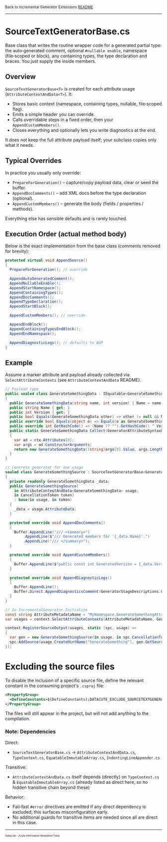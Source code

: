 <small>Back to Incremental Generator Extensions [README](../README.md)</small>

---
# SourceTextGeneratorBase.cs

Base class that writes the routine wrapper code for a generated partial type: the auto‑generated comment, optional `#nullable enable`, namespace (file‑scoped or block), any containing types, the type declaration and braces. You just supply the inside members.

## Overview
`SourceTextGeneratorBase<T>` is created for each attribute usage (`AttributeContextAndData<T>`). It:
* Stores basic context (namespace, containing types, nullable, file‑scoped flag).
* Emits a simple header you can override.
* Calls overridable steps in a fixed order, then your `AppendCustomMembers()`.
* Closes everything and optionally lets you write diagnostics at the end.

It does not keep the full attribute payload itself; your subclass copies only what it needs.

## Typical Overrides
In practice you usually only override:
* `PrepareForGeneration()` – capture/copy payload data, clear or seed the buffer.
* `AppendDocComments()` – add XML docs before the type declaration (optional).
* `AppendCustomMembers()` – generate the body (fields / properties / methods).

Everything else has sensible defaults and is rarely touched.

## Execution Order (actual method body)
Below is the exact implementation from the base class (comments removed for brevity):

```csharp
protected virtual void AppendSource()
{
  PrepareForGeneration(); // override

  AppendAutoGeneratedComment();
  AppendNullableEnable();
  AppendStartNamespace();
  AppendContainingTypes();
  AppendDocComments();
  AppendTypeDeclaration();
  AppendStartBlock();

  AppendCustomMembers(); // override

  AppendEndBlock();
  AppendContainingTypesEndBlock();
  AppendEndNamespace();

  AppendDiagnosticLogs(); // defaults to NOP
}
```

## Example
Assume a marker attribute and payload already collected via `SelectAttributeContexts` (see `AttributeContextAndData` README).

```csharp
// Payload type
public sealed class GenerateSomethingData : IEquatable<GenerateSomethingData>
{
  public GenerateSomethingData(string name, int version) { Name = name; Version = version; }
  public string Name { get; }
  public int Version { get; }
  public bool Equals(GenerateSomethingData other) => other != null && Name == other.Name && Version == other.Version;
  public override bool Equals(object o) => Equals(o as GenerateSomethingData);
  public override int GetHashCode() => (Name ?? "").GetHashCode() ^ Version;
  public static GenerateSomethingData Collect(GeneratorAttributeSyntaxContext ctx)
  {
    var ad = ctx.Attributes[0];
    var args = ad.ConstructorArguments;
    return new GenerateSomethingData((string)args[0].Value, args.Length > 1 ? (int)args[1].Value : 1);
  }
}

// Concrete generator for one usage
sealed class GenerateSomethingSource : SourceTextGeneratorBase<GenerateSomethingData>
{
  private readonly GenerateSomethingData _data;
  public GenerateSomethingSource(
    in AttributeContextAndData<GenerateSomethingData> usage, 
    in CancellationToken token)
    : base(in usage, in token)
  {
    _data = usage.AttributeData;
  }

  protected override void AppendDocComments()
  {
    Buffer.AppendLine("/// <summary>")
        .AppendLine($"/// Generated members for '{_data.Name}'.")
        .AppendLine("/// </summary>");
  }

  protected override void AppendCustomMembers()
  {
    Buffer.AppendLine($"public const int GeneratedVersion = {_data.Version};");
  }

  protected override void AppendDiagnosticLogs()
  {
    Buffer.AppendLine();
    Buffer.Direct.AppendDiagnosticsComment(GeneratorStageDescriptions.GeneratorStageNameMap);
  }
}

// In IncrementalGenerator.Initialize
const string AttributeMetadataName = "MyNamespace.GenerateSomethingAttribute";
var usages = context.SelectAttributeContexts(AttributeMetadataName, GenerateSomethingData.Collect);

context.RegisterSourceOutput(usages, static (spc, usage) =>
{
  var gen = new GenerateSomethingSource(in usage, in spc.CancellationToken);
  spc.AddSource(usage.CreateHintName("GenerateSomething"), gen.GetSourceText());
});
```

# Excluding the source files

To disable the inclusion of a specific source file,
define the relevant constant in the consuming project's `.csproj` file:

```XML
<PropertyGroup>
  <DefineConstants>$(DefineConstants);DATACUTE_EXCLUDE_SOURCETEXTGENERATORBASE</DefineConstants>
</PropertyGroup>
```

The files will still appear in the project, but will not add anything to the compilation.

### Note: Dependencies
Direct:
* `SourceTextGeneratorBase.cs` -> `AttributeContextAndData.cs`, `TypeContext.cs`, `EquatableImmutableArray.cs`, `IndentingLineAppender.cs`

Transitive:
* `AttributeContextAndData.cs` itself depends (directly) on `TypeContext.cs` & `EquatableImmutableArray.cs` (already listed as direct here, so no hidden transitive chain beyond these)

Behavior:
* Fail‑fast `#error` directives are emitted if any direct dependency is excluded; this surfaces misconfiguration early.
* No additional guards for transitive items are needed since all are direct in this case.

---
<small>
<small>
<small>
Datacute - Acute Information Revelation Tools
</small>
</small>
</small>